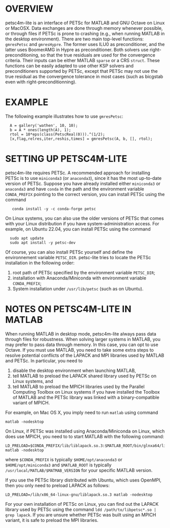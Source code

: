 OVERVIEW
========

petsc4m-lite is an interface of PETSc for MATLAB and GNU Octave on Linux or MacOSX.
Data exchanges are done through memory whenever possible, or through files if PETSc is
prone to crashing (e.g., when running MATLAB in the desktop environment). There are
two main top-level functions: `gmresPetsc` and `gmresHypre`. The former uses
ILU0 as preconditioner, and the latter uses BoomerAMG in Hypre as preconditioner.
Both solvers use right-preconditioning, so that the true residuals are used for
the convergence criteria. Their inputs can be either MATLAB `sparse` or a CRS
`struct`. These functions can be easily adapted to use other KSP solvers and
preconditioners supported by PETSc, except that PETSc may not use the true
residual as the convergence tolerance in most cases (such as bicgstab even
with right-preconditionning).

EXAMPLE
=======

The following example illustrates how to use `gmresPetsc`:
```
  A = gallery('wathen', 10, 10);
  b = A * ones(length(A), 1);
  rtol = 10*eps(class(PetscReal(0))).^(1/2);
  [x,flag,relres,iter,reshis,times] = gmresPetsc(A, b, [], rtol);
```

SETTING UP PETSC4M-LITE
=======================

petsc4m-lite requires PETSc. A recommended approach for installing PETSc
is to use `miniconda3` (or `anaconda3`), since it has the most up-to-date
version of PETSc. Suppose you have already installed either `miniconda3`
or `anaconda3` and have `conda` in the path and the environment variable
`CONDA_PREFIX` pointing to the correct version, you can install PETSc
using the command
```
   conda install -y -c conda-forge petsc
```

On Linux systems, you can also use the older versions of PETSc that comes with
your Linux distribution if you have system-administration access. For example,
on Ubuntu 22.04, you can install PETSc using the command
```
  sudo apt update
  sudo apt install -y petsc-dev
```

Of course, you can also install PETSc yourself and define the environnement
variable `PETSC_DIR`. petsc-lite tries to locate the PETSc installation in the
following order:

1) root path of PETSc specified by the environment variable `PETSC_DIR`;
2) installation with Anaconda/Miniconda with environment variable `CONDA_PREFIX`;
3) System installation under `/usr/lib/petsc` (such as on Ubuntu).


NOTES ON PETSC4M-LITE IN MATLAB
===============================

When running MATLAB in desktop mode, petsc4m-lite always pass data through
files for robustness. When solving larger systems in MATLAB, you may prefer to
pass data through memory. In this case, you can opt to use Octave. If you must
use MATLAB, you need to take some extra steps to resolve potential conflicts
of the LAPACK and MPI libraries used by MATLAB and PETSc. In particular, you need to

1) disable the desktop environment when launching MATLAB,
2) tell MATLAB to preload the LAPACK shared library used by PETSc on Linux systems, and
3) tell MATLAB to preload the MPICH libraries used by the Parallel Computing Toolbox
  on Linux systems if you have installed the Toolbox of MATLAB and the PETSc library
  was linked with a binary-compatible variant of MPICH.

For example, on Mac OS X, you imply need to run `matlab` using command
```
matlab -nodesktop
```

On Linux, if PETSc was installed using Anaconda/Miniconda on Linux, which does use
MPICH, you need to to start MATLAB with the following command:

```
LD_PRELOAD=$CONDA_PREFIX/lib/liblapack.so.3:$MATLAB_ROOT/bin/glnxa64/libmpi.so.12:$MATLAB_ROOT/bin/glnxa64/libmpifort.so.12 matlab -nodesktop
```

where `$CONDA_PREFIX` is typically `$HOME/opt/anaconda3` or `$HOME/opt/miniconda3`
and `$MATLAB_ROOT` is typically `/usr/local/MATLAB/$MATMAB_VERSION` for your
specific MATLAB version.

If you use the PETSc library distributed with Ubuntu, which uses OpenMPI, then
you only need to preload LAPACK as follows:
```
LD_PRELOAD=/lib/x86_64-linux-gnu/liblapack.so.3 matlab -nodesktop
```
For your own installation of PETSc on Linux, you can find out the LAPACK library
used by PETSc using the command `ldd /path/to/libpetsc*.so | grep lapack`. If you
are unsure whether PETSc was built using an MPICH variant, it is safe to preload
the MPI libraries.
